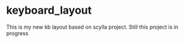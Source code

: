 # keyboard_layout
This is my new kb layout based on scylla project. Still this project is in progress

